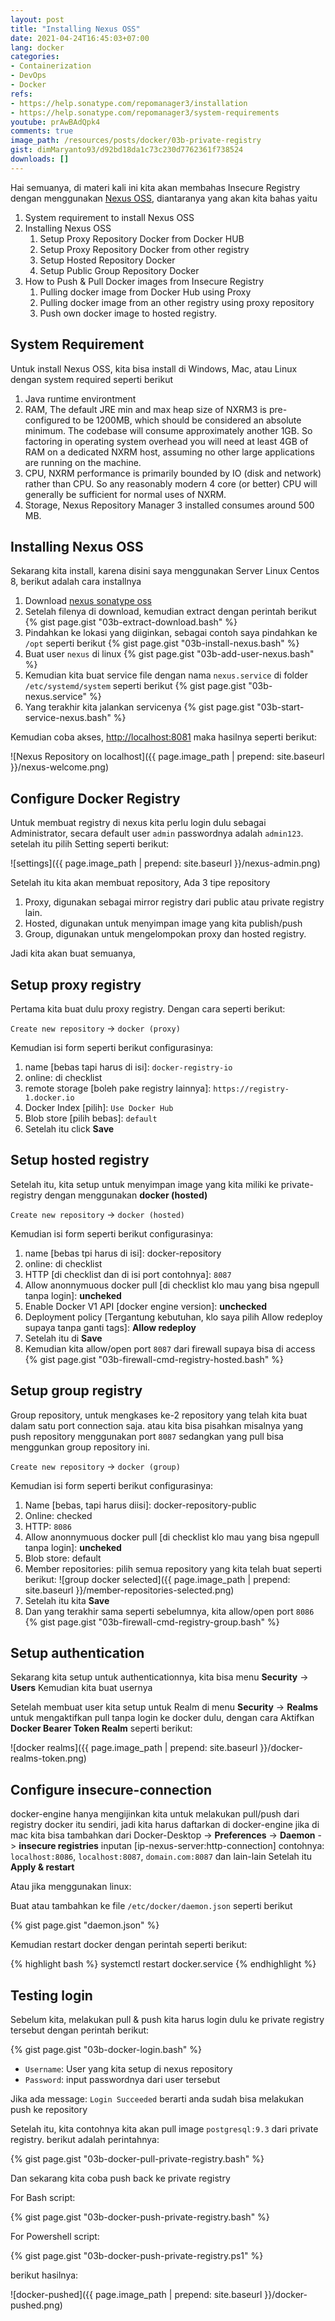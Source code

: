 ```yaml
---
layout: post
title: "Installing Nexus OSS"
date: 2021-04-24T16:45:03+07:00
lang: docker
categories:
- Containerization
- DevOps
- Docker
refs: 
- https://help.sonatype.com/repomanager3/installation
- https://help.sonatype.com/repomanager3/system-requirements
youtube: prAwBAdQpk4
comments: true
image_path: /resources/posts/docker/03b-private-registry
gist: dimMaryanto93/d92bd18da1c73c230d7762361f738524
downloads: []
---
```


Hai semuanya, di materi kali ini kita akan membahas Insecure Registry dengan menggunakan [Nexus OSS](https://www.sonatype.com/products/repository-oss), diantaranya yang akan kita bahas yaitu

1. System requirement to install Nexus OSS
2. Installing Nexus OSS
    1. Setup Proxy Repository Docker from Docker HUB
    2. Setup Proxy Repository Docker from other registry
    3. Setup Hosted Repository Docker
    4. Setup Public Group Repository Docker
3. How to Push & Pull Docker images from Insecure Registry
    1. Pulling docker image from Docker Hub using Proxy
    2. Pulling docker image from an other registry using proxy repository
    3. Push own docker image to hosted registry.

## System Requirement

Untuk install Nexus OSS, kita bisa install di Windows, Mac, atau Linux dengan system required seperti berikut

1. Java runtime environtment
2. RAM, The default JRE min and max heap size of NXRM3 is pre-configured to be 1200MB, which should be considered an absolute minimum. The codebase will consume approximately another 1GB.  So factoring in operating system overhead you will need at least 4GB of RAM on a dedicated NXRM host, assuming no other large applications are running on the machine.
3. CPU, NXRM performance is primarily bounded by IO (disk and network) rather than CPU.  So any reasonably modern 4 core (or better) CPU will generally be sufficient for normal uses of NXRM. 
4. Storage, Nexus Repository Manager 3 installed consumes around 500 MB.

## Installing Nexus OSS

Sekarang kita install, karena disini saya menggunakan Server Linux Centos 8, berikut adalah cara installnya

1. Download [nexus sonatype oss](https://www.sonatype.com/download-oss-sonatype)
2. Setelah filenya di download, kemudian extract dengan perintah berikut
    {% gist page.gist "03b-extract-download.bash" %}
3. Pindahkan ke lokasi yang diiginkan, sebagai contoh saya pindahkan ke `/opt` seperti berikut
    {% gist page.gist "03b-install-nexus.bash" %}
4. Buat user `nexus` di linux
    {% gist page.gist "03b-add-user-nexus.bash" %}
5. Kemudian kita buat service file dengan nama `nexus.service` di folder `/etc/systemd/system` seperti berikut
    {% gist page.gist "03b-nexus.service" %}
6. Yang terakhir kita jalankan servicenya
    {% gist page.gist "03b-start-service-nexus.bash" %}

Kemudian coba akses, [http://localhost:8081](http://localhost:8081) maka hasilnya seperti berikut:

![Nexus Repository on localhost]({{ page.image_path | prepend: site.baseurl }}/nexus-welcome.png)

## Configure Docker Registry

Untuk membuat registry di nexus kita perlu login dulu sebagai Administrator, secara default user `admin` passwordnya adalah `admin123`. setelah itu pilih Setting seperti berikut:

![settings]({{ page.image_path | prepend: site.baseurl }}/nexus-admin.png)

Setelah itu kita akan membuat repository, Ada 3 tipe repository

1. Proxy, digunakan sebagai mirror registry dari public atau private registry lain. 
2. Hosted, digunakan untuk menyimpan image yang kita publish/push
3. Group, digunakan untuk mengelompokan proxy dan hosted registry.

Jadi kita akan buat semuanya, 

## Setup proxy registry

Pertama kita buat dulu proxy registry. Dengan cara seperti berikut:

`Create new repository` -> `docker (proxy)` 

Kemudian isi form seperti berikut configurasinya:

1. name [bebas tapi harus di isi]: `docker-registry-io`
2. online: di checklist
3. remote storage [boleh pake registry lainnya]: `https://registry-1.docker.io`
4. Docker Index [pilih]: `Use Docker Hub`
5. Blob store [pilih bebas]: `default`
6. Setelah itu click **Save**

## Setup hosted registry

Setelah itu, kita setup untuk menyimpan image yang kita miliki ke private-registry dengan menggunakan **docker (hosted)**

`Create new repository` -> `docker (hosted)`

Kemudian isi form seperti berikut configurasinya:

1. name [bebas tpi harus di isi]: docker-repository
2. online: di checklist
3. HTTP [di checklist dan di isi port contohnya]: `8087`
4. Allow anonnymuous docker pull [di checklist klo mau yang bisa ngepull tanpa login]: **uncheked**
5. Enable Docker V1 API [docker engine version]: **unchecked**
6. Deployment policy [Tergantung kebutuhan, klo saya pilih Allow redeploy supaya tanpa ganti tags]: **Allow redeploy**
7. Setelah itu di **Save**
8. Kemudian kita allow/open port `8087` dari firewall supaya bisa di access
    {% gist page.gist "03b-firewall-cmd-registry-hosted.bash" %}

## Setup group registry

Group repository, untuk mengkases ke-2 repository yang telah kita buat dalam satu port connection saja. 
atau kita bisa pisahkan misalnya yang push repository menggunakan port `8087` sedangkan yang pull bisa menggunkan group repository ini.

`Create new repository` -> `docker (group)`

Kemudian isi form seperti berikut configurasinya:

1. Name [bebas, tapi harus diisi]: docker-repository-public
2. Online: checked
3. HTTP: `8086`
4. Allow anonnymuous docker pull [di checklist klo mau yang bisa ngepull tanpa login]: **uncheked**
5. Blob store: default
6. Member repositories: pilih semua repository yang kita telah buat seperti berikut:
    ![group docker selected]({{ page.image_path | prepend: site.baseurl }}/member-repositories-selected.png)
7. Setelah itu kita **Save**
8. Dan yang terakhir sama seperti sebelumnya, kita allow/open port `8086`
    {% gist page.gist "03b-firewall-cmd-registry-group.bash" %}

## Setup authentication

Sekarang kita setup untuk authenticationnya, kita bisa menu **Security** -> **Users** Kemudian kita buat usernya

Setelah membuat user kita setup untuk Realm di menu **Security** -> **Realms** untuk mengaktifkan pull tanpa login ke docker dulu, dengan cara Aktifkan **Docker Bearer Token Realm** seperti berikut:

![docker realms]({{ page.image_path | prepend: site.baseurl }}/docker-realms-token.png)

## Configure insecure-connection

docker-engine hanya mengijinkan kita untuk melakukan pull/push dari registry docker itu sendiri, jadi kita harus daftarkan di docker-engine jika di mac kita bisa tambahkan dari Docker-Desktop -> **Preferences** -> **Daemon** -> **insecure registries** inputan [ip-nexus-server:http-connection] contohnya: `localhost:8086`, `localhost:8087`, `domain.com:8087` dan lain-lain Setelah itu **Apply & restart**

Atau jika menggunakan linux: 

Buat atau tambahkan ke file `/etc/docker/daemon.json` seperti berikut

{% gist page.gist "daemon.json" %}

Kemudian restart docker dengan perintah seperti berikut:

{% highlight bash %}
systemctl restart docker.service
{% endhighlight %}

## Testing login

Sebelum kita, melakukan pull & push kita harus login dulu ke private registry tersebut dengan perintah berikut:

{% gist page.gist "03b-docker-login.bash" %}

- `Username`: User yang kita setup di nexus repository
- `Password`: input passwordnya dari user tersebut

Jika ada message: `Login Succeeded` berarti anda sudah bisa melakukan push ke repository

Setelah itu, kita contohnya kita akan pull image `postgresql:9.3` dari private registry. berikut adalah perintahnya:

{% gist page.gist "03b-docker-pull-private-registry.bash" %}

Dan sekarang kita coba push back ke private registry

For Bash script:

{% gist page.gist "03b-docker-push-private-registry.bash" %}

For Powershell script:

{% gist page.gist "03b-docker-push-private-registry.ps1" %}

berikut hasilnya:

![docker-pushed]({{ page.image_path | prepend: site.baseurl }}/docker-pushed.png)
